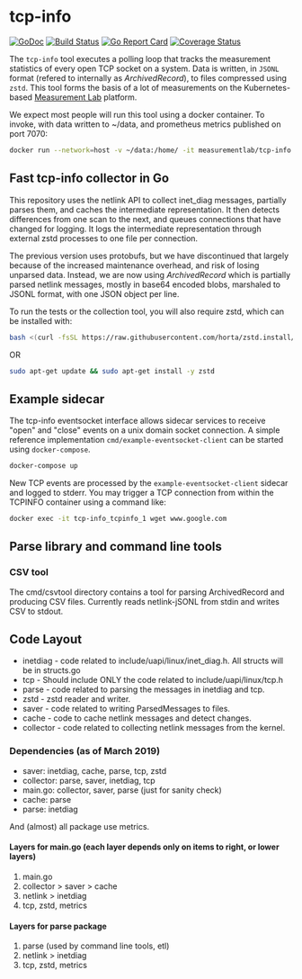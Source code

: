 # tcp-info

[![GoDoc](https://godoc.org/github.com/m-lab/tcp-info?status.svg)](https://godoc.org/github.com/m-lab/tcp-info) [![Build Status](https://travis-ci.org/m-lab/tcp-info.svg?branch=master)](https://travis-ci.org/m-lab/tcp-info) [![Go Report Card](https://goreportcard.com/badge/github.com/m-lab/tcp-info)](https://goreportcard.com/report/github.com/m-lab/tcp-info) [![Coverage Status](https://coveralls.io/repos/m-lab/tcp-info/badge.svg?branch=master)](https://coveralls.io/github/m-lab/tcp-info?branch=master)

The `tcp-info` tool executes a polling loop that tracks the measurement statistics of every open TCP socket on a system.  Data is written, in `JSONL` format (refered to internally as *ArchivedRecord*), to files compressed using `zstd`.  This tool forms the basis of a lot of measurements on the Kubernetes-based [Measurement Lab](https://measurementlab.net) platform.

We expect most people will run this tool using a
docker container.  To invoke, with data written to ~/data, and prometheus
metrics published on port 7070:

```bash
docker run --network=host -v ~/data:/home/ -it measurementlab/tcp-info -prom=7070
```

## Fast tcp-info collector in Go

This repository uses the netlink API to collect inet_diag messages, partially parses them, and caches the intermediate representation.
It then detects differences from one scan to the next, and queues connections that have changed for logging.
It logs the intermediate representation through external zstd processes to one file per connection.

The previous version uses protobufs, but we have discontinued that largely because of the increased maintenance overhead, and risk of losing unparsed data.
Instead, we are now using *ArchivedRecord* which is partially parsed netlink messages, mostly in base64 encoded blobs, marshaled to JSONL format, with one JSON object per line.

To run the tests or the collection tool, you will also require zstd, which can be installed with:

```bash
bash <(curl -fsSL https://raw.githubusercontent.com/horta/zstd.install/master/install)
```

OR

```bash
sudo apt-get update && sudo apt-get install -y zstd
```

## Example sidecar

The tcp-info eventsocket interface allows sidecar services to receive "open" and
"close" events on a unix domain socket connection. A simple reference
implementation `cmd/example-eventsocket-client` can be started using
`docker-compose`.

```bash
docker-compose up
```

New TCP events are processed by the `example-eventsocket-client` sidecar and
logged to stderr. You may trigger a TCP connection from within the TCPINFO
container using a command like:

```bash
docker exec -it tcp-info_tcpinfo_1 wget www.google.com
```

## Parse library and command line tools

### CSV tool

The cmd/csvtool directory contains a tool for parsing ArchivedRecord and producing CSV files.  Currently reads netlink-jSONL from stdin and writes CSV to stdout.

## Code Layout

* inetdiag - code related to include/uapi/linux/inet_diag.h.  All structs will be in structs.go
* tcp - Should include ONLY the code related to include/uapi/linux/tcp.h
* parse - code related to parsing the messages in inetdiag and tcp.
* zstd - zstd reader and writer.
* saver - code related to writing ParsedMessages to files.
* cache - code to cache netlink messages and detect changes.
* collector - code related to collecting netlink messages from the kernel.

### Dependencies (as of March 2019)

* saver: inetdiag, cache, parse, tcp, zstd
* collector: parse, saver, inetdiag, tcp
* main.go: collector, saver, parse (just for sanity check)
* cache: parse
* parse: inetdiag

And (almost) all package use metrics.

#### Layers for main.go (each layer depends only on items to right, or lower layers)

1. main.go
1. collector > saver > cache
1. netlink > inetdiag
1. tcp, zstd, metrics

#### Layers for parse package

1. parse (used by command line tools, etl)
1. netlink > inetdiag
1. tcp, zstd, metrics
